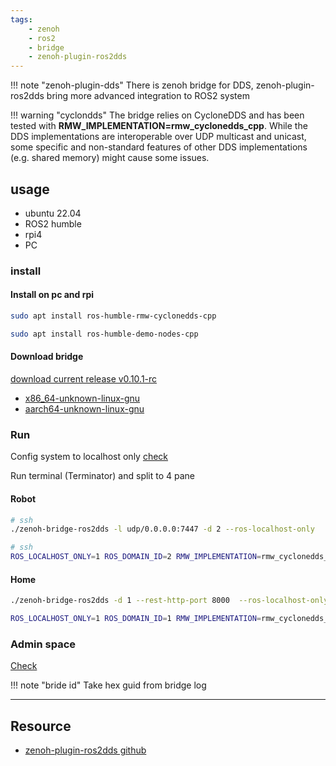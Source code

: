 ```yaml
---
tags:
    - zenoh
    - ros2
    - bridge
    - zenoh-plugin-ros2dds
---
```



!!! note "zenoh-plugin-dds"
    There is zenoh bridge for DDS, zenoh-plugin-ros2dds bring more advanced integration to ROS2 system



!!! warning "cyclondds"
    The bridge relies on CycloneDDS and has been tested with **RMW_IMPLEMENTATION=rmw_cyclonedds_cpp**. While the DDS implementations are interoperable over UDP multicast and unicast, some specific and non-standard features of other DDS implementations (e.g. shared memory) might cause some issues.

     
## usage
- ubuntu 22.04
- ROS2 humble
- rpi4
- PC
 
 
### install

#### Install on pc and rpi

```bash title="cyclonedds_rmw"
sudo apt install ros-humble-rmw-cyclonedds-cpp
```

```bash title="demo ros package"
sudo apt install ros-humble-demo-nodes-cpp
```

#### Download bridge
[download current release v0.10.1-rc](https://github.com/eclipse-zenoh/zenoh-plugin-ros2dds/releases/tag/0.10.1-rc)

- [x86_64-unknown-linux-gnu](https://github.com/eclipse-zenoh/zenoh-plugin-ros2dds/releases/download/0.10.1-rc/zenoh-plugin-ros2dds-0.10.1-rc-x86_64-unknown-linux-gnu.zip)
- [aarch64-unknown-linux-gnu](https://github.com/eclipse-zenoh/zenoh-plugin-ros2dds/releases/download/0.10.1-rc/zenoh-bridge-ros2dds-0.10.1-rc-aarch64-unknown-linux-gnu.zip)


### Run 
Config system to localhost only [check](https://github.com/eclipse-zenoh/zenoh-plugin-ros2dds#usage)

Run terminal (Terminator) and split to 4 pane

#### Robot
```bash title="bridge-robot(rpi4)"
# ssh
./zenoh-bridge-ros2dds -l udp/0.0.0.0:7447 -d 2 --ros-localhost-only
```

```bash title="service-robot(rpi4)"
# ssh
ROS_LOCALHOST_ONLY=1 ROS_DOMAIN_ID=2 RMW_IMPLEMENTATION=rmw_cyclonedds_cpp ros2 run demo_nodes_cpp add_two_ints_server
```

#### Home
```bash title="bridge"
./zenoh-bridge-ros2dds -d 1 --rest-http-port 8000  --ros-localhost-only
```

```bash title="service client"
ROS_LOCALHOST_ONLY=1 ROS_DOMAIN_ID=1 RMW_IMPLEMENTATION=rmw_cyclonedds_cpp ros2 run demo_nodes_cpp add_two_ints_client_async

```


### Admin space
[Check](https://github.com/eclipse-zenoh/zenoh-plugin-ros2dds#admin-space)

!!! note "bride id"
    Take hex guid from bridge log
     
---




## Resource
- [zenoh-plugin-ros2dds github](https://github.com/eclipse-zenoh/zenoh-plugin-ros2dds)
     